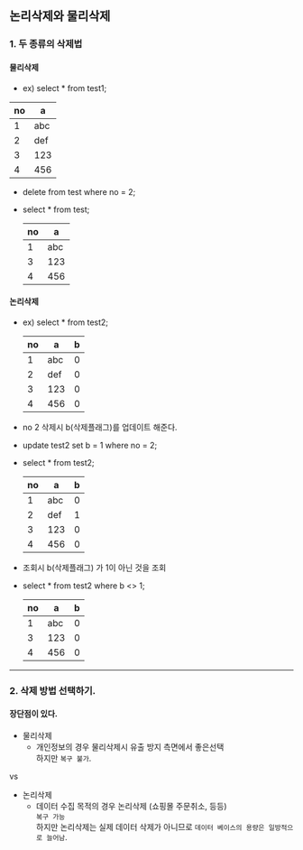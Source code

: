 ## 논리삭제와 물리삭제

### 1. 두 종류의 삭제법

#### 물리삭제
   - ex) select * from test1;
   
   | no | a   |
   |---|---|
   |  1 | abc |
   |  2 | def |
   |  3 | 123 |
   |  4 | 456 |
   
   - delete from test where no = 2;
    
   - select * from test;

      | no | a   |
      |---|---|
      |  1 | abc |
      |  3 | 123 |
      |  4 | 456 | 

#### 논리삭제
  - ex) select * from test2;
  
    | no | a   | b |
    |----|-----|---|
    |  1 | abc | 0 |
    |  2 | def | 0 |
    |  3 | 123 | 0 |
    |  4 | 456 | 0 |

  - no 2 삭제시   b(삭제플래그)를 업데이트 해준다.
  - update test2 set b = 1 where no = 2;
  - select * from test2;
  
    | no | a   | b |
    |----|-----|---|
    |  1 | abc | 0 |
    |  2 | def | 1 |
    |  3 | 123 | 0 |
    |  4 | 456 | 0 |

  - 조회시   b(삭제플래그) 가 1이 아닌 것을 조회
  - select * from test2 where b <> 1;

    | no | a   | b |
    |----|-----|---|
    |  1 | abc | 0 |
    |  3 | 123 | 0 |
    |  4 | 456 | 0 |

---
### 2. 삭제 방법 선택하기.

#### 장단점이 있다.

- 물리삭제
  - 개인정보의 경우 물리삭제시 유출 방지 측면에서 좋은선택  
  하지만 `복구 불가`.
   
vs 

- 논리삭제 
  - 데이터 수집 목적의 경우 논리삭제 (쇼핑몰 주문취소, 등등)  
  `복구 가능`  
  하지만 논리삭제는 실제 데이터 삭제가 아니므로 `데이터 베이스의 용량은 일방적으로 늘어남`. 
    
       
